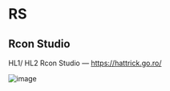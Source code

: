 # RS
## Rcon Studio ##
HL1/ HL2 Rcon Studio — https://hattrick.go.ro/

![image](https://user-images.githubusercontent.com/9334579/211121562-11aee3f1-cc1f-4397-aee6-92da761e0b94.png)
